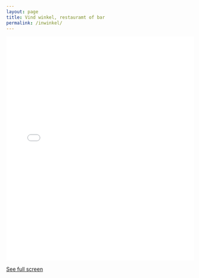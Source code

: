 ```yaml
---
layout: page
title: Vind winkel, restauramt of bar
permalink: /inwinkel/
---
```


<iframe width="100%" height="600px" frameborder="0" allowfullscreen src="//umap.openstreetmap.fr/en/map/winkels_566482?scaleControl=false&miniMap=false&scrollWheelZoom=false&zoomControl=true&allowEdit=false&moreControl=true&searchControl=null&tilelayersControl=null&embedControl=null&datalayersControl=true&onLoadPanel=databrowser&captionBar=false"></iframe><p><a href="//umap.openstreetmap.fr/en/map/winkels_566482">See full screen</a></p>